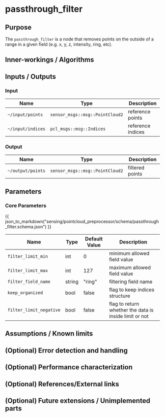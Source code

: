 # passthrough_filter

## Purpose

The `passthrough_filter` is a node that removes points on the outside of a range in a given field (e.g. x, y, z, intensity, ring, etc).

## Inner-workings / Algorithms

## Inputs / Outputs

### Input

| Name              | Type                            | Description       |
| ----------------- | ------------------------------- | ----------------- |
| `~/input/points`  | `sensor_msgs::msg::PointCloud2` | reference points  |
| `~/input/indices` | `pcl_msgs::msg::Indices`        | reference indices |

### Output

| Name              | Type                            | Description     |
| ----------------- | ------------------------------- | --------------- |
| `~/output/points` | `sensor_msgs::msg::PointCloud2` | filtered points |

## Parameters

### Core Parameters

{{ json_to_markdown("sensing/pointcloud_preprocessor/schema/passthrough_filter.schema.json") }}

| Name                    | Type   | Default Value | Description                                            |
| ----------------------- | ------ | ------------- | ------------------------------------------------------ |
| `filter_limit_min`      | int    | 0             | minimum allowed field value                            |
| `filter_limit_max`      | int    | 127           | maximum allowed field value                            |
| `filter_field_name`     | string | "ring"        | filtering field name                                   |
| `keep_organized`        | bool   | false         | flag to keep indices structure                         |
| `filter_limit_negative` | bool   | false         | flag to return whether the data is inside limit or not |

## Assumptions / Known limits

## (Optional) Error detection and handling

## (Optional) Performance characterization

## (Optional) References/External links

## (Optional) Future extensions / Unimplemented parts

